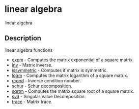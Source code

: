 

# linear algebra

linear algebra

## Description
linear algebra functions


* [expm](expm.md) - Computes the matrix exponential of a square matrix.
* [inv](inv.md) - Matrix inverse.
* [issymmetric](issymmetric.md) - Computes if matrix is symmetric.
* [logm](logm.md) - Computes the matrix logarithm of a square matrix.
* [rcond](rcond.md) - Inverse condition number.
* [schur](schur.md) - Schur decomposition.
* [sqrtm](sqrtm.md) - Computes the matrix square root of a square matrix.
* [svd](svd.md) - Singular Value Decomposition.
* [trace](trace.md) - Matrix trace.



